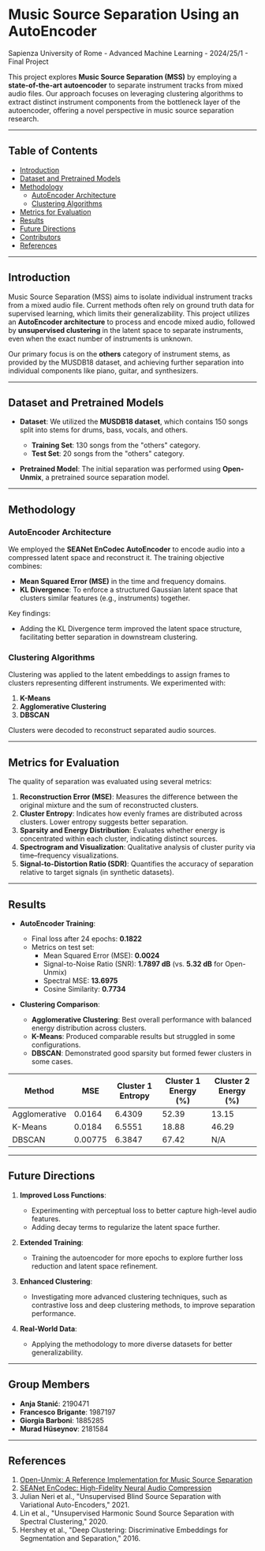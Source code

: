 # Music Source Separation Using an AutoEncoder

Sapienza University of Rome - Advanced Machine Learning - 2024/25/1 - Final Project

This project explores **Music Source Separation (MSS)** by employing a **state-of-the-art autoencoder** to separate instrument tracks from mixed audio files. Our approach focuses on leveraging clustering algorithms to extract distinct instrument components from the bottleneck layer of the autoencoder, offering a novel perspective in music source separation research.

---

## Table of Contents
- [Introduction](#introduction)
- [Dataset and Pretrained Models](#dataset-and-pretrained-models)
- [Methodology](#methodology)
  - [AutoEncoder Architecture](#autoencoder-architecture)
  - [Clustering Algorithms](#clustering-algorithms)
- [Metrics for Evaluation](#metrics-for-evaluation)
- [Results](#results)
- [Future Directions](#future-directions)
- [Contributors](#contributors)
- [References](#references)

---

## Introduction

Music Source Separation (MSS) aims to isolate individual instrument tracks from a mixed audio file. Current methods often rely on ground truth data for supervised learning, which limits their generalizability. This project utilizes an **AutoEncoder architecture** to process and encode mixed audio, followed by **unsupervised clustering** in the latent space to separate instruments, even when the exact number of instruments is unknown.

Our primary focus is on the **others** category of instrument stems, as provided by the MUSDB18 dataset, and achieving further separation into individual components like piano, guitar, and synthesizers.

---

## Dataset and Pretrained Models

- **Dataset**: We utilized the **MUSDB18 dataset**, which contains 150 songs split into stems for drums, bass, vocals, and others.
  - **Training Set**: 130 songs from the "others" category.
  - **Test Set**: 20 songs from the "others" category.

- **Pretrained Model**: The initial separation was performed using **Open-Unmix**, a pretrained source separation model.

---

## Methodology

### AutoEncoder Architecture
We employed the **SEANet EnCodec AutoEncoder** to encode audio into a compressed latent space and reconstruct it. The training objective combines:
- **Mean Squared Error (MSE)** in the time and frequency domains.
- **KL Divergence**: To enforce a structured Gaussian latent space that clusters similar features (e.g., instruments) together.

Key findings:
- Adding the KL Divergence term improved the latent space structure, facilitating better separation in downstream clustering.

### Clustering Algorithms
Clustering was applied to the latent embeddings to assign frames to clusters representing different instruments. We experimented with:
1. **K-Means**
2. **Agglomerative Clustering**
3. **DBSCAN**

Clusters were decoded to reconstruct separated audio sources.

---

## Metrics for Evaluation

The quality of separation was evaluated using several metrics:

1. **Reconstruction Error (MSE)**: Measures the difference between the original mixture and the sum of reconstructed clusters.
2. **Cluster Entropy**: Indicates how evenly frames are distributed across clusters. Lower entropy suggests better separation.
3. **Sparsity and Energy Distribution**: Evaluates whether energy is concentrated within each cluster, indicating distinct sources.
4. **Spectrogram and Visualization**: Qualitative analysis of cluster purity via time–frequency visualizations.
5. **Signal-to-Distortion Ratio (SDR)**: Quantifies the accuracy of separation relative to target signals (in synthetic datasets).

---

## Results

- **AutoEncoder Training**:
  - Final loss after 24 epochs: **0.1822**
  - Metrics on test set:
    - Mean Squared Error (MSE): **0.0024**
    - Signal-to-Noise Ratio (SNR): **1.7897 dB** (vs. **5.32 dB** for Open-Unmix)
    - Spectral MSE: **13.6975**
    - Cosine Similarity: **0.7734**

- **Clustering Comparison**:
  - **Agglomerative Clustering**: Best overall performance with balanced energy distribution across clusters.
  - **K-Means**: Produced comparable results but struggled in some configurations.
  - **DBSCAN**: Demonstrated good sparsity but formed fewer clusters in some cases.

| Method         | MSE     | Cluster 1 Entropy | Cluster 1 Energy (%) | Cluster 2 Energy (%) |
|----------------|---------|--------------------|-----------------------|-----------------------|
| Agglomerative  | 0.0164  | 6.4309             | 52.39                | 13.15                |
| K-Means        | 0.0184  | 6.5551             | 18.88                | 46.29                |
| DBSCAN         | 0.00775 | 6.3847             | 67.42                | N/A                  |

---

## Future Directions

1. **Improved Loss Functions**:
   - Experimenting with perceptual loss to better capture high-level audio features.
   - Adding decay terms to regularize the latent space further.

2. **Extended Training**:
   - Training the autoencoder for more epochs to explore further loss reduction and latent space refinement.

3. **Enhanced Clustering**:
   - Investigating more advanced clustering techniques, such as contrastive loss and deep clustering methods, to improve separation performance.

4. **Real-World Data**:
   - Applying the methodology to more diverse datasets for better generalizability.

---

## Group Members
- **Anja Stanić**: 2190471
- **Francesco Brigante**: 1987197
- **Giorgia Barboni**: 1885285
- **Murad Hüseynov**: 2181584

---

## References

1. [Open-Unmix: A Reference Implementation for Music Source Separation](https://github.com/sigsep/open-unmix-pytorch)  
2. [SEANet EnCodec: High-Fidelity Neural Audio Compression](https://github.com/facebookresearch/encodec)  
3. Julian Neri et al., "Unsupervised Blind Source Separation with Variational Auto-Encoders," 2021.  
4. Lin et al., "Unsupervised Harmonic Sound Source Separation with Spectral Clustering," 2020.  
5. Hershey et al., "Deep Clustering: Discriminative Embeddings for Segmentation and Separation," 2016.  

